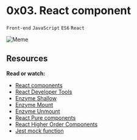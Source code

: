 # 0x03. React component
`Front-end` `JavaScript` `ES6` `React`

![Meme](https://tabnine.com/blog/wp-content/uploads/2020/11/getacomponent.jpeg)

## Resources
**Read or watch:**
* [React components](https://intranet.alxswe.com/rltoken/eHblf6Gksn6yyB63AxL95Q)
* [React Developer Tools](https://intranet.alxswe.com/rltoken/ISa2LQiraDIOLg6hSp6GqA)
* [Enzyme Shallow](https://intranet.alxswe.com/rltoken/R4sY6vv0_EZi5BwskKwOLg)
* [Enzyme Mount](https://intranet.alxswe.com/rltoken/-cuX84kIn3EWCuJNx-P74A)
* [Enzyme Unmount](https://intranet.alxswe.com/rltoken/yQlfthRXFmRQHkNSDzMTag)
* [React Pure components](https://intranet.alxswe.com/rltoken/JYDb2WZMLwBxM9qHjTVdpA)
* [React Higher Order Components](https://intranet.alxswe.com/rltoken/AQ3a58-uRtO20Ysam9M6vw)
* [Jest mock function](https://intranet.alxswe.com/rltoken/W0QL_4bEjld02Hr2-qQYrw)

